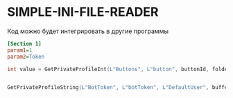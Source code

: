 # SIMPLE-INI-FILE-READER
Код можно будет интегрировать в другие программы
```ini
[Section 1]
param1=1
param2=Token
```
```C++
int value = GetPrivateProfileInt(L"Buttons", L"button", buttonId, folderPath); // 1 Перегрузка ищет секцию, 2 параметр, 3 считывает парметр, 4 путь к файлу


GetPrivateProfileString(L"BotToken", L"botToken", L"DefaultUser", bufferForRead, sizeof(bufferForRead), folderPath); // 1 Перегрузка ищет секцию, 2 параметр, 4 считывает парметр, 6 путь к файлу
```
